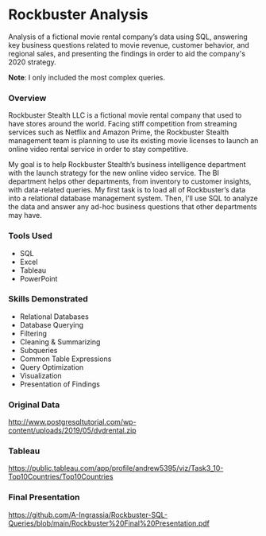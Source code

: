 # Rockbuster Analysis
Analysis of a fictional movie rental company’s data using SQL, answering key business questions related to movie revenue, 
customer behavior, and regional sales, and presenting the findings in order to aid the company's 2020 strategy.

**Note**: I only included the most complex queries.

### Overview
Rockbuster Stealth LLC is a fictional movie rental company that used to have stores around the
world. Facing stiff competition from streaming services such as Netflix and Amazon Prime,
the Rockbuster Stealth management team is planning to use its existing movie licenses to
launch an online video rental service in order to stay competitive.

My goal is to help Rockbuster Stealth’s business intelligence department with the 
launch strategy for the new online video service. The BI department helps other departments, 
from inventory to customer insights, with data-related queries. My first task is to load 
all of Rockbuster’s data into a relational database management system. Then, I'll use SQL 
to analyze the data and answer any ad-hoc business questions that other departments may have.

### Tools Used
- SQL
- Excel
- Tableau
- PowerPoint

### Skills Demonstrated
- Relational Databases
- Database Querying
- Filtering
- Cleaning & Summarizing
- Subqueries
- Common Table Expressions
- Query Optimization
- Visualization
- Presentation of Findings

### Original Data
http://www.postgresqltutorial.com/wp-content/uploads/2019/05/dvdrental.zip

### Tableau 
https://public.tableau.com/app/profile/andrew5395/viz/Task3_10-Top10Countries/Top10Countries

### Final Presentation
https://github.com/A-Ingrassia/Rockbuster-SQL-Queries/blob/main/Rockbuster%20Final%20Presentation.pdf
